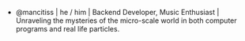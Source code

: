 - @mancitiss | he / him | Backend Developer, Music Enthusiast | Unraveling the mysteries of the micro-scale world in both computer programs and real life particles.

<!---
Mancitiss/Mancitiss is a ✨ special ✨ repository because its `README.md` (this file) appears on your GitHub profile.
You can click the Preview link to take a look at your changes.
--->
